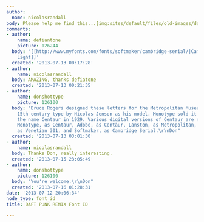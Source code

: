 ```yaml
---
author:
  name: nicolasrandall
body: Please help me find this...[img:sites/default/files/old-images/daft-punk-remix_4944.jpg]
comments:
- author:
    name: defiantone
    picture: 126244
  body: '[[http://www.myfonts.com/fonts/softmaker/cambridge-serial/|Cambridge Serial
    Light]]'
  created: '2013-07-13 00:17:28'
- author:
    name: nicolasrandall
  body: AMAZING, thanks defiatone
  created: '2013-07-13 00:21:35'
- author:
    name: donshottype
    picture: 126100
  body: "Bruce Rogers designed these letters for the Metropolitan Museum in 1914 using
    15th century type by Nicolas Jenson as his model. Monotype sold it as a font under
    the name Centaur in 1929. Various digital versions of Centaur are now sold by
    Monotype, as Centaur, Adobe, as Centaur, Lanston, as Metropolitan, Bitstream,
    as Venetian 301, and Softmaker, as Cambridge Serial.\r\nDon"
  created: '2013-07-13 03:01:30'
- author:
    name: nicolasrandall
  body: Thanks Don, really interesting.
  created: '2013-07-15 23:05:49'
- author:
    name: donshottype
    picture: 126100
  body: "You're welcome.\r\nDon"
  created: '2013-07-16 01:28:31'
date: '2013-07-12 20:06:34'
node_type: font_id
title: DAFT PUNK REMIX Font ID

---
```

